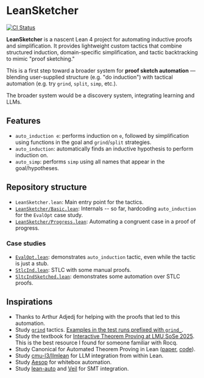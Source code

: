 # LeanSketcher

[![CI Status](https://github.com/namin/LeanSketcher/actions/workflows/lean_action_ci.yml/badge.svg)](https://github.com/namin/LeanSketcher/actions/workflows/lean_action_ci.yml)


**LeanSketcher** is a nascent Lean 4 project for automating inductive proofs and simplification. It provides lightweight custom tactics that combine structured induction, domain-specific simplification, and tactic backtracking to mimic "proof sketching."

This is a first step toward a broader system for **proof sketch automation** — blending user-supplied structure (e.g. "do induction") with tactical automation (e.g. try `grind`, `split`, `simp`, etc.).

The broader system would be a discovery system, integrating learning and LLMs.

## Features

* `auto_induction e`: performs induction on `e`, followed by simplification using functions in the goal and `grind`/`split` strategies.
* `auto_induction`: automatically finds an inductive hypothesis to perform induction on.
* `auto_simp`: performs `simp` using all names that appear in the goal/hypotheses.

## Repository structure

* `LeanSketcher.lean`: Main entry point for the tactics.
* [`LeanSketcher/Basic.lean`](LeanSketcher/Basic.lean): Internals -- so far, hardcoding `auto_induction` for the `EvalOpt` case study.
* [`LeanSketcher/Progress.lean`](LeanSketcher/Progress.lean): Automating a congruent case in a proof of progress.

### Case studies

* [`EvalOpt.lean`](EvalOpt.lean): demonstrates `auto_induction` tactic, even while the tactic is just a stub.
* [`StlcInd.lean`](StlcInd.lean): STLC with some manual proofs.
* [`SltcIndSketched.lean`](StlcIndSkeatched.lean): demonstrates some automation over STLC proofs. 

## Inspirations

* Thanks to Arthur Adjedj for helping with the proofs that led to this automation.
* Study [`grind`](https://github.com/leanprover/lean4/tree/master/src/Lean/Meta/Tactic/Grind) tactics. [Examples in the test runs prefixed with `grind_`](https://github.com/leanprover/lean4/tree/master/tests/lean/run).
* Study the textbook for [Interactive Theorem Proving at LMU SoSe 2025](https://github.com/blanchette/interactive_theorem_proving_2025). This is the best resource I found for someone familiar with Rocq.
* Study Canonical for Automated Theorem Proving in Lean ([paper](https://arxiv.org/abs/2504.06239), [code](https://github.com/chasenorman/CanonicalLean)).
* Study [cmu-l3/llmlean](https://github.com/cmu-l3/llmlean) for LLM integration from within Lean.
* Study [Aesop](https://github.com/leanprover-community/aesop) for whitebox automation.
* Study [lean-auto](https://github.com/leanprover-community/lean-auto) and [Veil](https://github.com/verse-lab/veil) for SMT integration.
